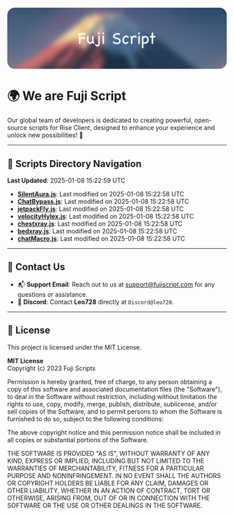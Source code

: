 ![Banner](.github/b.webp)

# 🌍 **We are Fuji Script**

Our global team of developers is dedicated to creating powerful, open-source scripts for Rise Client, designed to enhance your experience and unlock new possibilities! 🌟

---
<!-- SCRIPTS_NAVIGATION_START -->
## 📂 **Scripts Directory Navigation**

**Last Updated**: 2025-01-08 15:22:59 UTC

- **[SilentAura.js](scripts/SilentAura.js)**: Last modified on 2025-01-08 15:22:58 UTC
- **[ChatBypass.js](scripts/ChatBypass.js)**: Last modified on 2025-01-08 15:22:58 UTC
- **[jetpackFly.js](scripts/jetpackFly.js)**: Last modified on 2025-01-08 15:22:58 UTC
- **[velocityHylex.js](scripts/velocityHylex.js)**: Last modified on 2025-01-08 15:22:58 UTC
- **[chestxray.js](scripts/chestxray.js)**: Last modified on 2025-01-08 15:22:58 UTC
- **[bedxray.js](scripts/bedxray.js)**: Last modified on 2025-01-08 15:22:58 UTC
- **[chatMacro.js](scripts/chatMacro.js)**: Last modified on 2025-01-08 15:22:58 UTC

<!-- SCRIPTS_NAVIGATION_END -->

---

## 💬 **Contact Us**  
- 📬 **Support Email**: Reach out to us at [support@fujiscript.com](mailto:support@fujiscript.com) for any questions or assistance.  
- 💬 **Discord**: Contact **Leo728** directly at `Discord@leo728`.

---

## 📜 **License**

This project is licensed under the MIT License.  

**MIT License**  
Copyright (c) 2023 Fuji Scripts  

Permission is hereby granted, free of charge, to any person obtaining a copy of this software and associated documentation files (the "Software"), to deal in the Software without restriction, including without limitation the rights to use, copy, modify, merge, publish, distribute, sublicense, and/or sell copies of the Software, and to permit persons to whom the Software is furnished to do so, subject to the following conditions:  

The above copyright notice and this permission notice shall be included in all copies or substantial portions of the Software.  

THE SOFTWARE IS PROVIDED "AS IS", WITHOUT WARRANTY OF ANY KIND, EXPRESS OR IMPLIED, INCLUDING BUT NOT LIMITED TO THE WARRANTIES OF MERCHANTABILITY, FITNESS FOR A PARTICULAR PURPOSE AND NONINFRINGEMENT. IN NO EVENT SHALL THE AUTHORS OR COPYRIGHT HOLDERS BE LIABLE FOR ANY CLAIM, DAMAGES OR OTHER LIABILITY, WHETHER IN AN ACTION OF CONTRACT, TORT OR OTHERWISE, ARISING FROM, OUT OF OR IN CONNECTION WITH THE SOFTWARE OR THE USE OR OTHER DEALINGS IN THE SOFTWARE.  
